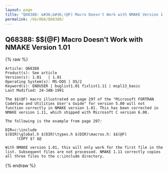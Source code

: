 ```yaml
---
layout: page
title: "Q68388: &#36;&#36;(@F) Macro Doesn't Work with NMAKE Version 1.01"
permalink: /kb/068/Q68388/
---
```


## Q68388: &#36;&#36;(@F) Macro Doesn't Work with NMAKE Version 1.01

{% raw %}

	Article: Q68388
	Product(s): See article
	Version(s): 1.01   | 1.01
	Operating System(s): MS-DOS | OS/2
	Keyword(s): ENDUSER | buglist1.01 fixlist1.11 | mspl13_basic
	Last Modified: 24-JAN-1991
	
	The $$(@F) macro illustrated on page 297 of the "Microsoft FORTRAN
	CodeView and Utilities User's Guide" for version 5.00 will not
	function correctly in NMAKE version 1.01. This has been corrected in
	NMAKE version 1.11, which shipped with Microsoft C version 6.00.
	
	The following is the example from page 297:
	
	DIR=c:\include
	$(DIR)\global.h $(DIR)\types.h $(DIR)\macros.h: $$(@F)
	     !COPY $? $@
	
	With NMAKE version 1.01, this will only work for the first file in the
	list. Subsequent files are not processed. NMAKE 1.11 correctly copies
	all three files to the c:\include directory.

{% endraw %}

